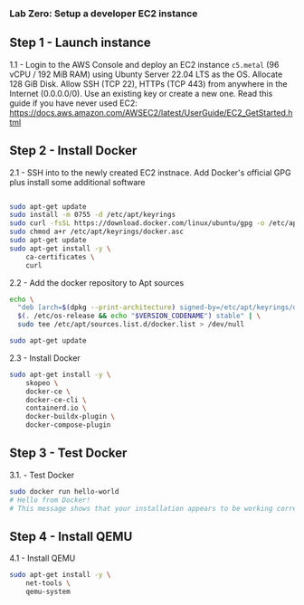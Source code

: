 ### Lab Zero: Setup a developer EC2 instance

## Step 1 - Launch instance

1.1 - Login to the AWS Console and deploy an EC2 instance `c5.metal`  (96 vCPU / 192 MiB RAM) using Ubunty Server 22.04 LTS as the OS. Allocate 128 GiB Disk. Allow SSH (TCP 22), HTTPs (TCP 443) from anywhere in the Internet (0.0.0.0/0). Use an existing key or create a new one. Read this guide if you have never used EC2: https://docs.aws.amazon.com/AWSEC2/latest/UserGuide/EC2_GetStarted.html


## Step 2 - Install Docker

2.1 - SSH into to the newly created EC2 instnace. Add Docker's official GPG plus install some additional software

```bash

sudo apt-get update
sudo install -m 0755 -d /etc/apt/keyrings
sudo curl -fsSL https://download.docker.com/linux/ubuntu/gpg -o /etc/apt/keyrings/docker.asc
sudo chmod a+r /etc/apt/keyrings/docker.asc
sudo apt-get update
sudo apt-get install -y \
    ca-certificates \
    curl 
```

2.2 - Add the docker repository to Apt sources

```bash
echo \
  "deb [arch=$(dpkg --print-architecture) signed-by=/etc/apt/keyrings/docker.asc] https://download.docker.com/linux/ubuntu \
  $(. /etc/os-release && echo "$VERSION_CODENAME") stable" | \
  sudo tee /etc/apt/sources.list.d/docker.list > /dev/null

sudo apt-get update
```

2.3 - Install Docker

```bash
sudo apt-get install -y \
    skopeo \
    docker-ce \
    docker-ce-cli \
    containerd.io \
    docker-buildx-plugin \
    docker-compose-plugin 
```

## Step 3 - Test Docker

3.1. - Test Docker

```bash
sudo docker run hello-world
# Hello from Docker!
# This message shows that your installation appears to be working correctly.
```

## Step 4 - Install QEMU

4.1 - Install QEMU

```bash
sudo apt-get install -y \
    net-tools \
    qemu-system 

```